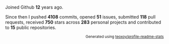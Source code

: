 Joined Github **12** years ago.

Since then I pushed **4108** commits, opened **51** issues, submitted **118** pull requests, received **750** stars across **283** personal projects and contributed to **15** public repositories.

<p align="right"><sub>Generated using <a href="https://github.com/marketplace/actions/profile-readme-stats">teoxoy/profile-readme-stats</a></sub></p>
